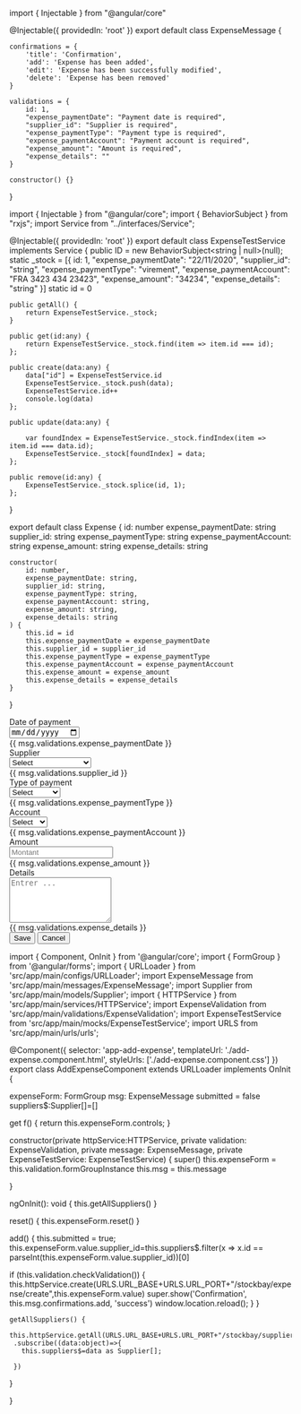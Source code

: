 import { Injectable } from "@angular/core"

@Injectable({
    providedIn: 'root'
})
export default class ExpenseMessage {

    confirmations = {
        'title': 'Confirmation', 
        'add': 'Expense has been added',
        'edit': 'Expense has been successfully modified',
        'delete': 'Expense has been removed'
    }

    validations = {
        id: 1,
        "expense_paymentDate": "Payment date is required",
        "supplier_id": "Supplier is required",
        "expense_paymentType": "Payment type is required",
        "expense_paymentAccount": "Payment account is required",
        "expense_amount": "Amount is required",
        "expense_details": ""
    }

    constructor() {}
}


import { Injectable } from "@angular/core";
import { BehaviorSubject } from "rxjs";
import Service from "../interfaces/Service";

@Injectable({
    providedIn: 'root'
})
export default class ExpenseTestService implements Service {
    public ID = new BehaviorSubject<string | null>(null);
    static _stock = [{
        id: 1,
        "expense_paymentDate": "22/11/2020",
        "supplier_id": "string",
        "expense_paymentType": "virement",
        "expense_paymentAccount": "FRA 3423 434 23423",
        "expense_amount": "34234",
        "expense_details": "string"
    }]
    static id = 0

    public getAll() {
        return ExpenseTestService._stock;
    }

    public get(id:any) {
        return ExpenseTestService._stock.find(item => item.id === id);
    };

    public create(data:any) {
        data["id"] = ExpenseTestService.id
        ExpenseTestService._stock.push(data);
        ExpenseTestService.id++
        console.log(data)
    };

    public update(data:any) {

        var foundIndex = ExpenseTestService._stock.findIndex(item => item.id === data.id);
        ExpenseTestService._stock[foundIndex] = data;
    };

    public remove(id:any) {
        ExpenseTestService._stock.splice(id, 1);
    };


}


export default class Expense {
    id: number
    expense_paymentDate: string
    supplier_id: string
    expense_paymentType: string
    expense_paymentAccount: string
    expense_amount: string
    expense_details: string


    constructor(
        id: number,
        expense_paymentDate: string,
        supplier_id: string,
        expense_paymentType: string,
        expense_paymentAccount: string,
        expense_amount: string,
        expense_details: string
    ) {
        this.id = id
        this.expense_paymentDate = expense_paymentDate
        this.supplier_id = supplier_id
        this.expense_paymentType = expense_paymentType
        this.expense_paymentAccount = expense_paymentAccount
        this.expense_amount = expense_amount
        this.expense_details = expense_details
    }

}

<form class="form-horizontal" [formGroup]="expenseForm">
    <div class="row">
      <div class="col-sm-6">
        <div class="form-group">
          <label for="expense_paymentDate" class="col-sm-4 control-label">
            <font style="vertical-align: inherit">
              <font style="vertical-align: inherit">
                Date of payment
              </font> </font
            ><i
              aria-hidden="true"
              data-toggle="tooltip"
              data-placement="top"
              title=""
              class="fa fa-asterisk text-danger require"
              data-original-title="Required"
            ></i>
          </label>
          <div class="col-sm-8">
            <div class="input-group date">
              <div class="input-group-addon"><i class="fa fa-calendar"></i></div>
              <input
                type="date"
                [ngClass]="{
                  'is-invalid': submitted && f.expense_paymentDate.errors
                }"
                formControlName="expense_paymentDate"
                name="expense_paymentDate"
                id="expense_paymentDate"
                placeholder="AAAA-MM-JJ"
                class="form-control"
              />
            </div>
            <div
              *ngIf="submitted && f.expense_paymentDate.errors"
              class="alert alert-danger"
            >
              <div *ngIf="submitted && f.expense_paymentDate.errors.required">
                {{ msg.validations.expense_paymentDate }}
              </div>
            </div>
            <!---->
          </div>
        </div>
        <div class="form-group">
          <label for="supplier_id" class="col-sm-4 control-label">
            <font style="vertical-align: inherit">
              <font style="vertical-align: inherit"> Supplier </font> </font
            ><i
              aria-hidden="true"
              data-toggle="tooltip"
              data-placement="top"
              title=""
              class="fa fa-asterisk text-danger require"
              data-original-title="Required"
            ></i>
          </label>
          <div class="col-sm-8">
            <select
              id="supplier_id"
              [ngClass]="{ 'is-invalid': submitted && f.supplier_id.errors }"
              formControlName="supplier_id"
              name="supplier_id"
              class="form-control"
            >
              <option value="">
                <font style="vertical-align: inherit">
                  <font style="vertical-align: inherit">Select</font>
                </font>
              </option>
              <option value="{{ c.id }}" *ngFor="let c of suppliers$">
                <font style="vertical-align: inherit">
                  <font style="vertical-align: inherit">{{
                    c.supplier_name
                  }}</font>
                </font>
              </option>
            </select>
            <!---->
            <div
              *ngIf="submitted && f.supplier_id.errors"
              class="alert alert-danger"
            >
              <div *ngIf="submitted && f.supplier_id.errors.required">
                {{ msg.validations.supplier_id }}
              </div>
            </div>
          </div>
        </div>
        <div class="form-group">
          <label for="expense_paymentType" class="col-sm-4 control-label">
            <font style="vertical-align: inherit">
              <font style="vertical-align: inherit"> Type of payment </font>
            </font>
          </label>
          <div class="col-sm-8">
            <select
              [ngClass]="{
                'is-invalid': submitted && f.expense_paymentType.errors
              }"
              formControlName="expense_paymentType"
              name="expense_paymentType"
              id="expense_paymentType"
              class="form-control"
            >
              <option value="">
                <font style="vertical-align: inherit">
                  <font style="vertical-align: inherit">Select</font>
                </font>
              </option>
              <option>
                <font style="vertical-align: inherit">
                  <font style="vertical-align: inherit">Cash</font>
                </font>
              </option>
              <option>
                <font style="vertical-align: inherit">
                  <font style="vertical-align: inherit">Credit Card</font>
                </font>
              </option>
            </select>
            <!---->
            <div
              *ngIf="submitted && f.expense_paymentType.errors"
              class="alert alert-danger"
            >
              <div *ngIf="submitted && f.expense_paymentType.errors.required">
                {{ msg.validations.expense_paymentType }}
              </div>
            </div>
          </div>
        </div>
        <div class="form-group">
          <label for="expense_paymentAccount" class="col-sm-4 control-label">
            <font style="vertical-align: inherit">
              <font style="vertical-align: inherit"> Account </font>
            </font>
          </label>
          <div class="col-sm-8">
            <select
              [ngClass]="{
                'is-invalid': submitted && f.expense_paymentAccount.errors
              }"
              formControlName="expense_paymentAccount"
              name="expense_paymentAccount"
              id="expense_paymentAccount"
              class="form-control"
            >
              <option value="">
                <font style="vertical-align: inherit">
                  <font style="vertical-align: inherit">Select</font>
                </font>
              </option>
              <option>
                <font style="vertical-align: inherit">
                  <font style="vertical-align: inherit">Utility</font>
                </font>
              </option>
              <option>
                <font style="vertical-align: inherit">
                  <font style="vertical-align: inherit">Service</font>
                </font>
              </option>
              <option>
                <font style="vertical-align: inherit">
                  <font style="vertical-align: inherit">Product</font>
                </font>
              </option>
            </select>
            <!---->
            <div
              *ngIf="submitted && f.expense_paymentAccount.errors"
              class="alert alert-danger"
            >
              <div *ngIf="submitted && f.expense_paymentAccount.errors.required">
                {{ msg.validations.expense_paymentAccount }}
              </div>
            </div>
          </div>
        </div>
      </div>
      <div class="col-sm-6">
        <div class="form-group">
          <label for="expense_amount" class="col-sm-4 control-label">
            <font style="vertical-align: inherit">
              <font style="vertical-align: inherit"> Amount </font> </font
            ><i
              aria-hidden="true"
              data-toggle="tooltip"
              data-placement="top"
              title=""
              class="fa fa-asterisk text-danger require"
              data-original-title="Required"
            ></i>
          </label>
          <div class="col-sm-8">
            <input
              type="number"
              min="0"
              max="10000000"
              step="any"
              [ngClass]="{ 'is-invalid': submitted && f.expense_amount.errors }"
              formControlName="expense_amount"
              name="expense_amount"
              id="expense_amount"
              placeholder="Montant"
              class="form-control"
            />
            <!---->
            <div
              *ngIf="submitted && f.expense_amount.errors"
              class="alert alert-danger"
            >
              <div *ngIf="submitted && f.expense_amount.errors.required">
                {{ msg.validations.expense_amount }}
              </div>
            </div>
          </div>
        </div>
        <div class="form-group">
          <label for="expense_details" class="col-sm-4 control-label">
            <font style="vertical-align: inherit">
              <font style="vertical-align: inherit"> Details </font>
            </font>
          </label>
          <div class="col-sm-8">
            <textarea
              id="expense_details"
              [ngClass]="{ 'is-invalid': submitted && f.expense_details.errors }"
              formControlName="expense_details"
              name="expense_details"
              rows="5"
              placeholder="Entrer ..."
              class="form-control"
            ></textarea>
            <div
              *ngIf="submitted && f.expense_details.errors"
              class="alert alert-danger"
            >
              <div *ngIf="submitted && f.expense_details.errors.required">
                {{ msg.validations.expense_details }}
              </div>
            </div>
          </div>
        </div>
      </div>
    </div>
    <div class="row">
      <div class="col-sm-6">
        <div class="form-group">
          <button (click)="add()" type="button" class="btn btn-info">
            <i class="fas fa-save"></i>
            Save
          </button>
          <button (click)="reset()" type="button" class="btn btn-danger">
            <i class="fas fa-times"></i>
            Cancel
          </button>
        </div>
      </div>
      <div class="col-sm-6"></div>
    </div>
  </form>


  import { Component, OnInit } from '@angular/core';
import { FormGroup } from '@angular/forms';
import { URLLoader } from 'src/app/main/configs/URLLoader';
import ExpenseMessage from 'src/app/main/messages/ExpenseMessage';
import Supplier from 'src/app/main/models/Supplier';
import { HTTPService } from 'src/app/main/services/HTTPService';
import ExpenseValidation from 'src/app/main/validations/ExpenseValidation';
import ExpenseTestService from 'src/app/main/mocks/ExpenseTestService';
import URLS from 'src/app/main/urls/urls';

@Component({
  selector: 'app-add-expense',
  templateUrl: './add-expense.component.html',
  styleUrls: ['./add-expense.component.css']
})
export class AddExpenseComponent extends URLLoader implements OnInit {

  expenseForm: FormGroup
  msg: ExpenseMessage
  submitted = false
  suppliers$:Supplier[]=[]

  get f() { return this.expenseForm.controls; }

  constructor(private httpService:HTTPService,
    private validation: ExpenseValidation, 
    private message: ExpenseMessage,
    private ExpenseTestService: ExpenseTestService) {
    super()
    this.expenseForm = this.validation.formGroupInstance
    this.msg = this.message

  }

  ngOnInit(): void {
    this.getAllSuppliers()
  }

  reset() {
    this.expenseForm.reset()
  }

  add() {
    this.submitted = true;
    this.expenseForm.value.supplier_id=this.suppliers$.filter(x => 
    x.id == parseInt(this.expenseForm.value.supplier_id))[0]
  
   if (this.validation.checkValidation()) {
     this.httpService.create(URLS.URL_BASE+URLS.URL_PORT+"/stockbay/expense/create",this.expenseForm.value)
      super.show('Confirmation', this.msg.confirmations.add, 'success')
      window.location.reload();
    }
  }

    getAllSuppliers() {
     this.httpService.getAll(URLS.URL_BASE+URLS.URL_PORT+"/stockbay/supplier/all")
     .subscribe((data:object)=>{
       this.suppliers$=data as Supplier[];
      
     })
  }

}
